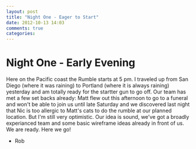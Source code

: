 ```yaml
---
layout: post
title: "Night One - Eager to Start"
date: 2012-10-13 14:03
comments: true
categories:
---
```


# Night One - Early Evening

Here on the Pacific coast the Rumble starts at 5 pm. I traveled up from San Diego (where it was raining) to Portland (where it is always raining) yesterday and am totally ready for the startter gun to go off.  Our team has met a few set backs already: Matt flew out this afternoon to go to a funeral and won't be able to join us until late Saturday and we discovered last night that Nic is too allergic to Matt's cats to do the rumble at our planned location.  But I'm still very optimistic. Our idea is sound, we've got a broadly experianced team and some basic wireframe ideas already in front of us. We are ready. Here we go!

- Rob
